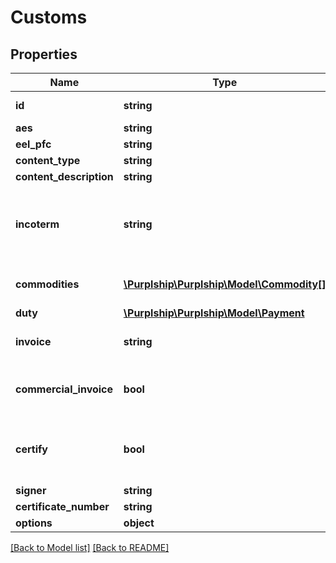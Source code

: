 # Customs

## Properties
Name | Type | Description | Notes
------------ | ------------- | ------------- | -------------
**id** | **string** | A unique identifier | [optional] 
**aes** | **string** |  | [optional] 
**eel_pfc** | **string** |  | [optional] 
**content_type** | **string** |  | [optional] 
**content_description** | **string** |  | [optional] 
**incoterm** | **string** | The customs &#x27;term of trade&#x27; also known as &#x27;incoterm&#x27; | [optional] 
**commodities** | [**\Purplship\Purplship\Model\Commodity[]**](Commodity.md) | The parcel content items | [optional] 
**duty** | [**\Purplship\Purplship\Model\Payment**](Payment.md) |  | [optional] 
**invoice** | **string** | The invoice reference number | [optional] 
**commercial_invoice** | **bool** | Indicates if the shipment is commercial | [optional] 
**certify** | **bool** | Indicate that signer certified confirmed all | [optional] 
**signer** | **string** |  | [optional] 
**certificate_number** | **string** |  | [optional] 
**options** | **object** |  | [optional] 

[[Back to Model list]](../../README.md#documentation-for-models) [[Back to README]](../../README.md)

